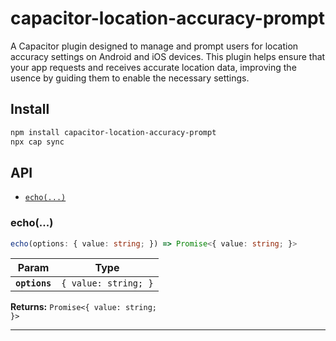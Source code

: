 # capacitor-location-accuracy-prompt

A Capacitor plugin designed to manage and prompt users for location accuracy settings on Android and iOS devices. This plugin helps ensure that your app requests and receives accurate location data, improving the usence by guiding them to enable the necessary settings.

## Install

```bash
npm install capacitor-location-accuracy-prompt
npx cap sync
```

## API

<docgen-index>

* [`echo(...)`](#echo)

</docgen-index>

<docgen-api>
<!--Update the source file JSDoc comments and rerun docgen to update the docs below-->

### echo(...)

```typescript
echo(options: { value: string; }) => Promise<{ value: string; }>
```

| Param         | Type                            |
| ------------- | ------------------------------- |
| **`options`** | <code>{ value: string; }</code> |

**Returns:** <code>Promise&lt;{ value: string; }&gt;</code>

--------------------

</docgen-api>
